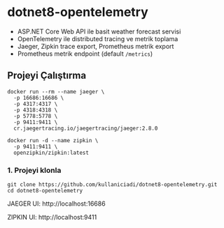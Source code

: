 # dotnet8-opentelemetry

- ASP.NET Core Web API ile basit weather forecast servisi  
- OpenTelemetry ile distributed tracing ve metrik toplama  
- Jaeger, Zipkin trace export, Prometheus metrik export  
- Prometheus metrik endpoint (default `/metrics`)  

## Projeyi Çalıştırma


```
docker run --rm --name jaeger \
  -p 16686:16686 \
  -p 4317:4317 \
  -p 4318:4318 \
  -p 5778:5778 \
  -p 9411:9411 \
  cr.jaegertracing.io/jaegertracing/jaeger:2.8.0

docker run -d --name zipkin \
  -p 9411:9411 \
  openzipkin/zipkin:latest

```
### 1. Projeyi klonla

```
git clone https://github.com/kullaniciadi/dotnet8-opentelemetry.git
cd dotnet8-opentelemetry
```

JAEGER UI: http://localhost:16686

ZIPKIN UI: http://localhost:9411
